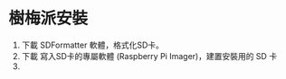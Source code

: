 <h1>樹梅派安裝</h1>

1) 下載 SDFormatter 軟體，格式化SD卡。
2) 下載 寫入SD卡的專屬軟體 (Raspberry Pi Imager)，建置安裝用的 SD 卡
3) 
